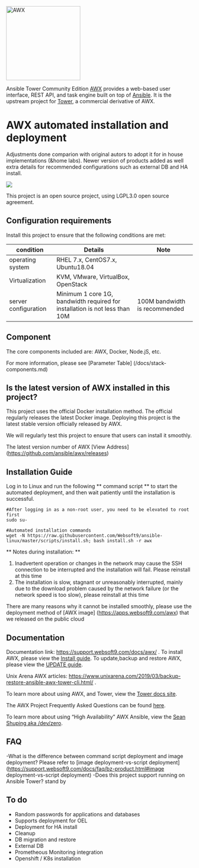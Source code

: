 <img src="https://raw.githubusercontent.com/ansible/awx-logos/master/awx/ui/client/assets/logo-login.svg?sanitize=true" width=200 alt="AWX" />

Ansible Tower Community Edition [AWX](https://github.com/ansible/awx) provides a web-based user interface, REST API, and task engine built on top of [Ansible](https://github.com/ansible/ansible). It is the upstream project for [Tower](https://www.ansible.com/tower), a commercial derivative of AWX. 

# AWX automated installation and deployment
 
Adjustments done comparion with original autors to adopt it for in house implementations (&home labs). Newer version of products added as well extra details for recommended configurations such as external DB and HA install.

![](https://libs.websoft9.com/Websoft9/DocsPicture/en/awx/awxui-websoft9.png)

This project is an open source project, using LGPL3.0 open source agreement.

## Configuration requirements

Install this project to ensure that the following conditions are met:

| condition       | Details       | Note  |
| ------------ | ------------ | ----- |
| operating system       | RHEL 7.x, CentOS7.x, Ubuntu18.04      |    |
| Virtualization|  KVM, VMware, VirtualBox, OpenStack |  |
| server configuration | Minimum 1 core 1G, bandwidth required for installation is not less than 10M |  100M bandwidth is recommended|

## Component

The core components included are: AWX, Docker, Node.jS, etc.

For more information, please see [Parameter Table] (/docs/stack-components.md)

## Is the latest version of AWX installed in this project?

This project uses the official Docker installation method. The official regularly releases the latest Docker image. Deploying this project is the latest stable version officially released by AWX.

We will regularly test this project to ensure that users can install it smoothly.  

The latest version number of AWX [View Address] (https://github.com/ansible/awx/releases)

## Installation Guide

Log in to Linux and run the following ** command script ** to start the automated deployment, and then wait patiently until the installation is successful.

```
#After logging in as a non-root user, you need to be elevated to root first
sudo su-

#Automated installation commands
wget -N https://raw.githubusercontent.com/Websoft9/ansible-linux/master/scripts/install.sh; bash install.sh -r awx

```

** Notes during installation: **   

1. Inadvertent operation or changes in the network may cause the SSH connection to be interrupted and the installation will fail. Please reinstall at this time
2. The installation is slow, stagnant or unreasonably interrupted, mainly due to the download problem caused by the network failure (or the network speed is too slow), please reinstall at this time

There are many reasons why it cannot be installed smoothly, please use the deployment method of [AWX image] (https://apps.websoft9.com/awx) that we released on the public cloud


## Documentation

Documentation link: https://support.websoft9.com/docs/awx/ .
To install AWX, please view the [Install guide](./docs/INSTALL.md).
To update,backup and restore AWX, please view the [UPDATE guide](./docs/UPDATE.md).

Unix Arena AWX articles: https://www.unixarena.com/2019/03/backup-restore-ansible-awx-tower-cli.html/ .


To learn more about using AWX, and Tower, view the [Tower docs site](http://docs.ansible.com/ansible-tower/index.html).

The AWX Project Frequently Asked Questions can be found [here](https://www.ansible.com/awx-project-faq).

To learn more about using “High Availability” AWX Ansible, view the [Sean Shuping aka /dev/zero](https://devzero.co.za/2019/02/28/high-availability-awx-ansible/).

## FAQ

-What is the difference between command script deployment and image deployment? Please refer to [image deployment-vs-script deployment] (https://support.websoft9.com/docs/faq/bz-product.html#image deployment-vs-script deployment)
-Does this project support running on Ansible Tower? stand by

## To do

* Random passwords for applications and databases
* Supports deployment for OEL
* Deployment for HA install
* Cleanup
* DB migration and restore
* External DB
* Prometheous Monitoring integration
* Openshift / K8s installation
